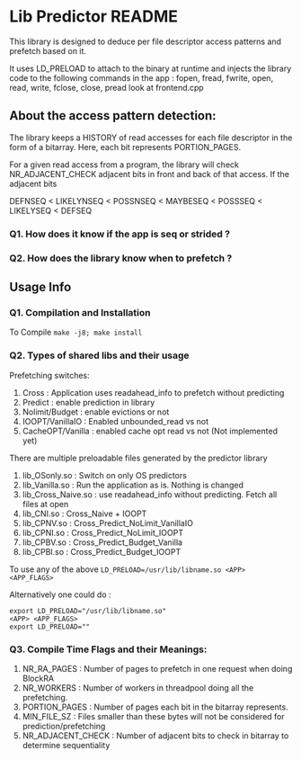 # Lib Predictor README
This library is designed to deduce per file descriptor access patterns and prefetch based on it.

It uses LD_PRELOAD to attach to the binary at runtime and injects the library code to the 
following commands in the app : fopen, fread, fwrite, open, read, write, fclose, close, pread
look at frontend.cpp



## About the access pattern detection:

The library keeps a HISTORY of read accesses for each file descriptor in the form of a bitarray.
Here, each bit represents PORTION_PAGES.

For a given read access from a program, the library will check NR_ADJACENT_CHECK adjacent bits
in front and back of that access. If the adjacent bits 

DEFNSEQ < LIKELYNSEQ < POSSNSEQ < MAYBESEQ < POSSSEQ < LIKELYSEQ < DEFSEQ


### Q1. How does it know if the app is seq or strided ?


### Q2. How does the library know when to prefetch ?


## Usage Info

### Q1. Compilation and Installation
To Compile `make -j8; make install`


### Q2. Types of shared libs and their usage

Prefetching switches:
1. Cross : Application uses readahead_info to prefetch without predicting
2. Predict : enable prediction in library
3. Nolimit/Budget : enable evictions or not
4. IOOPT/VanillaIO : Enabled unbounded_read vs not
5. CacheOPT/Vanilla : enabled cache opt read vs not (Not implemented yet)



There are multiple preloadable files generated by the predictor library
1. lib_OSonly.so : Switch on only OS predictors
2. lib_Vanilla.so : Run the application as is. Nothing is changed
3. lib_Cross_Naive.so : use readahead_info without predicting. Fetch all files at open
4. lib_CNI.so : Cross_Naive + IOOPT
5. lib_CPNV.so : Cross_Predict_NoLimit_VanillaIO 
6. lib_CPNI.so : Cross_Predict_NoLimit_IOOPT
7. lib_CPBV.so : Cross_Predict_Budget_Vanilla
8. lib_CPBI.so : Cross_Predict_Budget_IOOPT


To use any of the above `LD_PRELOAD=/usr/lib/libname.so <APP> <APP_FLAGS>`

Alternatively one could do : 
```
export LD_PRELOAD="/usr/lib/libname.so"
<APP> <APP_FLAGS>
export LD_PRELOAD=""
```

### Q3. Compile Time Flags and their Meanings:
1. NR_RA_PAGES : Number of pages to prefetch in one request when doing BlockRA
2. NR_WORKERS : Number of workers in threadpool doing all the prefetching.
3. PORTION_PAGES : Number of pages each bit in the bitarray represents.
4. MIN_FILE_SZ : Files smaller than these bytes will not be considered for prediction/prefetching
5. NR_ADJACENT_CHECK : Number of adjacent bits to check in bitarray to determine sequentiality
